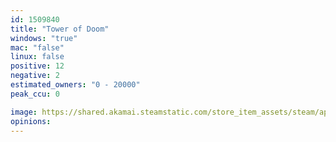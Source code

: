 ```yaml
---
id: 1509840
title: "Tower of Doom"
windows: "true"
mac: "false"
linux: false
positive: 12
negative: 2
estimated_owners: "0 - 20000"
peak_ccu: 0

image: https://shared.akamai.steamstatic.com/store_item_assets/steam/apps/1509840/header.jpg?t=1635785845
opinions:
---
```

